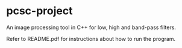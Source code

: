 # pcsc-project
An image processing tool in C++ for low, high and band-pass filters.

Refer to README.pdf for instructions about how to run the program.
